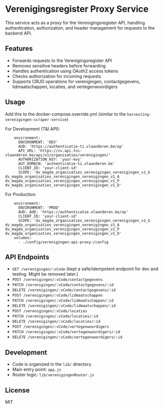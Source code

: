 # Verenigingsregister Proxy Service

This service acts as a proxy for the Verenigingsregister API, handling authentication, authorization, and header management for requests to the backend API.

## Features

- Forwards requests to the Verenigingsregister API
- Removes sensitive headers before forwarding
- Handles authentication using OAuth2 access tokens
- Checks authorization for incoming requests
- Supports CRUD operations for verenigingen, contactgegevens, lidmaatschappen, locaties, and vertegenwoordigers

## Usage

Add this to the docker-compose.override.yml (similar to the `harvesting-verenigingen-scraper-service`)

For Development (T&I API):

```
    environment:
      ENVIRONMENT: 'DEV'
      AUD: 'https://authenticatie-ti.vlaanderen.be/op'
      API_URL: 'https://iv.api.tni-vlaanderen.be/api/v1/organisaties/verenigingen/'
      AUTHORIZATION_KEY: 'your-key'
      AUT_DOMAIN: 'authenticatie-ti.vlaanderen.be'
      CLIENT_ID: 'your-client-id'
      SCOPE: 'dv_magda_organisaties_verenigingen_verenigingen_v1_G dv_magda_organisaties_verenigingen_verenigingen_v1_A dv_magda_organisaties_verenigingen_verenigingen_v1_P dv_magda_organisaties_verenigingen_verenigingen_v1_D'
```

For Production:

```
    environment:
      ENVIRONMENT: 'PROD'
      AUD: AUD: 'https://authenticatie.vlaanderen.be/op'
      CLIENT_ID: 'your-client-id'
      SCOPE: 'dv_magda_organisaties_verenigingen_verenigingen_v1_G dv_magda_organisaties_verenigingen_verenigingen_v1_A dv_magda_organisaties_verenigingen_verenigingen_v1_P dv_magda_organisaties_verenigingen_verenigingen_v1_D'
    volumes:
      - ./config/verenigingen-api-proxy:/config
```

## API Endpoints

- `GET /verenigingen/:vCode` (kept a safe/idempotent endpoint for dev and testing. Might be removed later.)
- `POST /verenigingen/:vCode/contactgegevens`
- `PATCH /verenigingen/:vCode/contactgegevens/:id`
- `DELETE /verenigingen/:vCode/contactgegevens/:id`
- `POST /verenigingen/:vCode/lidmaatschappen`
- `PATCH /verenigingen/:vCode/lidmaatschappen/:id`
- `DELETE /verenigingen/:vCode/lidmaatschappen/:id`
- `POST /verenigingen/:vCode/locaties`
- `PATCH /verenigingen/:vCode/locaties/:id`
- `DELETE /verenigingen/:vCode/locaties/:id`
- `POST /verenigingen/:vCode/vertegenwoordigers`
- `PATCH /verenigingen/:vCode/vertegenwoordigers/:id`
- `DELETE /verenigingen/:vCode/vertegenwoordigers/:id`

## Development

- Code is organized in the `lib/` directory.
- Main entry point: `app.js`
- Router logic: `lib/verenigingenRouter.js`

## License

MIT
